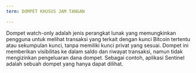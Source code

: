 ```yaml
---
term: DOMPET KHUSUS JAM TANGAN

---
```

Dompet watch-only adalah jenis perangkat lunak yang memungkinkan pengguna untuk melihat transaksi yang terkait dengan kunci Bitcoin tertentu atau sekumpulan kunci, tanpa memiliki kunci privat yang sesuai. Dompet ini memberikan visibilitas ke dalam saldo dan riwayat transaksi, namun tidak mengizinkan pengeluaran dana dompet. Sebagai contoh, aplikasi Sentinel adalah sebuah dompet yang hanya dapat dilihat.